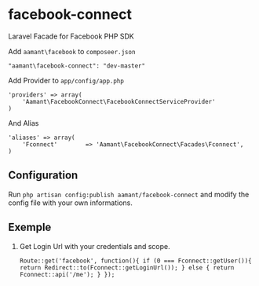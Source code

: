 facebook-connect
================

Laravel Facade for Facebook PHP SDK

Add `aamant\facebook` to `composeer.json`

	"aamant\facebook-connect": "dev-master"

Add Provider to `app/config/app.php`

	'providers' => array(
		'Aamant\FacebookConnect\FacebookConnectServiceProvider'
	)

And Alias

	'aliases' => array(
		'Fconnect'		  => 'Aamant\FacebookConnect\Facades\Fconnect',
	)

## Configuration

Run `php artisan config:publish aamant/facebook-connect` and modify the config file with your own informations.

## Exemple

1. Get Login Url with your credentials and scope.

	`Route::get('facebook', function(){
		if (0 === Fconnect::getUser()){
			return Redirect::to(Fconnect::getLoginUrl());
		} else {
			return Fconnect::api('/me');
		}
	});`
